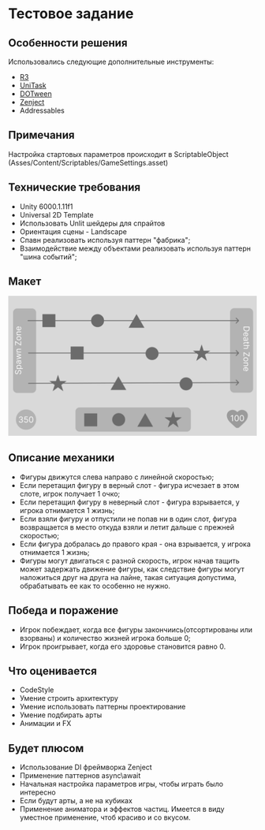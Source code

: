 ﻿# Тестовое задание

## Особенности решения
Использовались следующие дополнительные инструменты:
* [R3](https://github.com/Cysharp/R3)
* [UniTask](https://github.com/Cysharp/UniTask)
* [DOTween](https://dotween.demigiant.com/index.php)
* [Zenject](https://github.com/modesttree/Zenject)
* Addressables

## Примечания
Настройка стартовых параметров происходит в ScriptableObject (Asses/Content/Scriptables/GameSettings.asset)

## Технические требования
* Unity 6000.1.11f1
* Universal 2D Template
* Использовать Unlit шейдеры для спрайтов
* Ориентация сцены - Landscape
* Спавн реализовать используя паттерн "фабрика";
* Взаимодействие между объектами реализовать используя паттерн "шина событий";


## Макет
<img src="./preview.png"/>

## Описание механики
* Фигуры движутся слева направо с линейной скоростью;
* Если перетащил фигуру в верный слот - фигура исчезает в этом слоте, игрок получает 1 очко;
*  Если перетащил фигуру в неверный слот - фигура взрывается, у игрока отнимается 1 жизнь;
* Если взяли фигуру и отпустили не попав ни в один слот, фигура возвращается в место откуда взяли и летит дальше с прежней скоростью;
* Если фигура добралась до правого края - она взрывается, у игрока отнимается 1 жизнь;
* Фигуры могут двигаться с разной скорость, игрок начав тащить может задержать движение фигуры, как следствие фигуры могут наложиться друг на друга на лайне, такая ситуация допустима, обрабатывать ее как то особенно не нужно.

## Победа и поражение
* Игрок побеждает, когда все фигуры закончиись(отсортированы или взорваны) и количество жизней игрока больше 0;
* Игрок проигрывает, когда его здоровье становится равно 0.

## Что оценивается
* CodeStyle
* Умение строить архитектуру
* Умение использовать паттерны проектирование
* Умение подбирать арты
* Анимации и FX

## Будет плюсом
* Использование DI фреймворка Zenject
* Применение паттернов async\await
* Начальная настройка параметров игры, чтобы играть было интересно
* Если будут арты, а не на кубиках
* Применение аниматора и эффектов частиц. Имеется в виду уместное применение, чтоб красиво и со вкусом.
